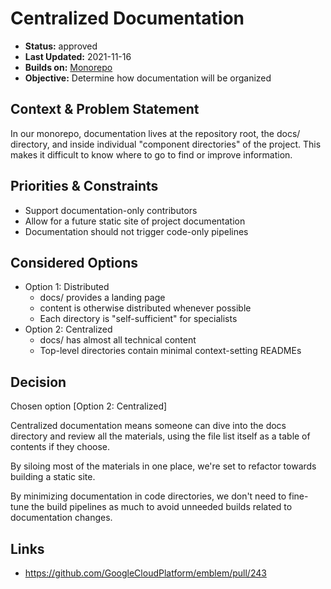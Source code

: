 # Centralized Documentation

* **Status:** approved
* **Last Updated:** 2021-11-16
* **Builds on:** [Monorepo](2021-05-monorepo.md)
* **Objective:** Determine how documentation will be organized

## Context & Problem Statement

In our monorepo, documentation lives at the repository root, the docs/ directory, and inside individual "component directories" of the project. This makes it difficult to know where to go to find or improve information.

## Priorities & Constraints <!-- optional -->

* Support documentation-only contributors
* Allow for a future static site of project documentation
* Documentation should not trigger code-only pipelines

## Considered Options

* Option 1: Distributed
  * docs/ provides a landing page
  * content is otherwise distributed whenever possible
  * Each directory is "self-sufficient" for specialists
* Option 2: Centralized
  * docs/ has almost all technical content
  * Top-level directories contain minimal context-setting READMEs

## Decision

Chosen option [Option 2: Centralized]

Centralized documentation means someone can dive into the docs directory and review all the materials, using the file list itself as a table of contents if they choose.

By siloing most of the materials in one place, we're set to refactor towards building a static site.

By minimizing documentation in code directories, we don't need to fine-tune the build pipelines as much to avoid unneeded builds related to documentation changes.

## Links

* https://github.com/GoogleCloudPlatform/emblem/pull/243
